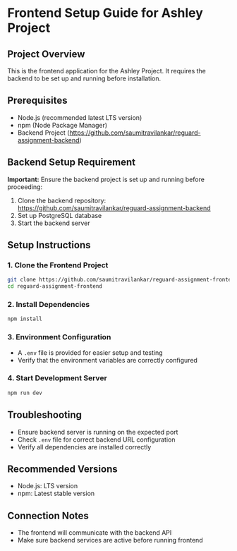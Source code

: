 # Frontend Setup Guide for Ashley Project

## Project Overview
This is the frontend application for the Ashley Project. It requires the backend to be set up and running before installation.

## Prerequisites
- Node.js (recommended latest LTS version)
- npm (Node Package Manager)
- Backend Project (https://github.com/saumitravilankar/reguard-assignment-backend)

## Backend Setup Requirement
**Important:** Ensure the backend project is set up and running before proceeding:
1. Clone the backend repository: https://github.com/saumitravilankar/reguard-assignment-backend
2. Set up PostgreSQL database
3. Start the backend server

## Setup Instructions

### 1. Clone the Frontend Project
```bash
git clone https://github.com/saumitravilankar/reguard-assignment-frontend.git
cd reguard-assignment-frontend
```

### 2. Install Dependencies
```bash
npm install
```

### 3. Environment Configuration
- A `.env` file is provided for easier setup and testing
- Verify that the environment variables are correctly configured

### 4. Start Development Server
```bash
npm run dev
```

## Troubleshooting
- Ensure backend server is running on the expected port
- Check `.env` file for correct backend URL configuration
- Verify all dependencies are installed correctly

## Recommended Versions
- Node.js: LTS version
- npm: Latest stable version

## Connection Notes
- The frontend will communicate with the backend API
- Make sure backend services are active before running frontend

